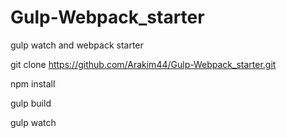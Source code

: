# Gulp-Webpack_starter
gulp watch and webpack starter


git clone https://github.com/Arakim44/Gulp-Webpack_starter.git


npm install

gulp build

gulp watch
